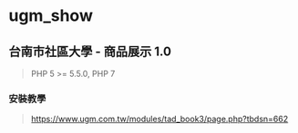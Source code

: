 # ugm_show #
## 台南市社區大學 - 商品展示 1.0 ##
> PHP 5 >= 5.5.0, PHP 7
### 安裝教學 ###
> <https://www.ugm.com.tw/modules/tad_book3/page.php?tbdsn=662>